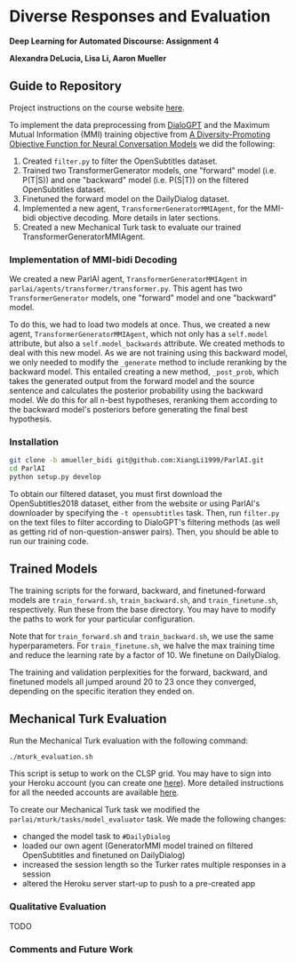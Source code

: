 # Diverse Responses and Evaluation  

**Deep Learning for Automated Discourse: Assignment 4**  

**Alexandra DeLucia, Lisa Li, Aaron Mueller**  

## Guide to Repository
Project instructions on the course website [here](https://dialog-systems-class.github.io/assignment4.html).

To implement the data preprocessing from [DialoGPT](https://arxiv.org/pdf/1911.00536.pdf) and the Maximum Mutual Information (MMI) training objective from [A Diversity-Promoting Objective Function for Neural Conversation Models](https://arxiv.org/abs/1510.03055) we did the following:

1. Created `filter.py` to filter the OpenSubtitles dataset.
2. Trained two TransformerGenerator models, one "forward" model (i.e. P(T|S)) and one "backward" model (i.e. P(S|T)) on the filtered OpenSubtitles dataset. 
3. Finetuned the forward model on the DailyDialog dataset.
4. Implemented a new agent, `TransformerGeneratorMMIAgent`, for the MMI-bidi objective decoding. More details in later sections.
5. Created a new Mechanical Turk task to evaluate our trained TransformerGeneratorMMIAgent.

### Implementation of MMI-bidi Decoding  
We created a new ParlAI agent, `TransformerGeneratorMMIAgent` in `parlai/agents/transformer/transformer.py`. This agent has two `TransformerGenerator` models, one "forward" model and one "backward" model. 

To do this, we had to load two models at once. Thus, we created a new agent, `TransformerGeneratorMMIAgent`, which not only has a `self.model` attribute, but also a `self.model_backwards` attribute. We created methods to deal with this new model. As we are not training using this backward model, we only needed to modify the `_generate` method to include reranking by the backward model. This entailed creating a new method, `_post_prob`, which takes the generated output from the forward model and the source sentence and calculates the posterior probability using the backward model. We do this for all n-best hypotheses, reranking them according to the backward model's posteriors before generating the final best hypothesis.


### Installation
```bash
git clone -b amueller_bidi git@github.com:XiangLi1999/ParlAI.git
cd ParlAI
python setup.py develop
```

To obtain our filtered dataset, you must first download the OpenSubtitles2018 dataset, either from the website or using ParlAI's downloader by specifying the `-t opensubtitles` task. Then, run `filter.py` on the text files to filter according to DialoGPT's filtering methods (as well as getting rid of non-question-answer pairs). Then, you should be able to run our training code.

## Trained Models
The training scripts for the forward, backward, and finetuned-forward models are `train_forward.sh`, `train_backward.sh`, and `train_finetune.sh`, respectively. Run these from the base directory. You may have to modify the paths to work for your particular configuration.

Note that for `train_forward.sh` and `train_backward.sh`, we use the same hyperparameters. For `train_finetune.sh`, we halve the max training time and reduce the learning rate by a factor of 10. We finetune on DailyDialog. 

The training and validation perplexities for the forward, backward, and finetuned models all jumped around 20 to 23 once they converged, depending on the specific iteration they ended on.

## Mechanical Turk Evaluation  
Run the Mechanical Turk evaluation with the following command:

```bash
./mturk_evaluation.sh
```
This script is setup to work on the CLSP grid. You may have to sign into your Heroku account (you can create one [here](https://heroku.com/)). More detailed instructions for all the needed accounts are available [here](https://parl.ai/docs/tutorial_mturk.html#running-a-task).

To create our Mechanical Turk task we modified the `parlai/mturk/tasks/model_evaluator` task. We made the following changes:
* changed the model task to `#DailyDialog`
* loaded our own agent (GeneratorMMI model trained on filtered OpenSubtitles and finetuned on DailyDialog)
* increased the session length so the Turker rates multiple responses in a session
* altered the Heroku server start-up to push to a pre-created app

### Qualitative Evaluation
TODO

### Comments and Future Work

